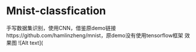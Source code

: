 # Mnist-classfication
手写数据集识别，使用CNN，借鉴原demo链接https://github.com/hamlinzheng/mnist，原demo没有使用tensorflow框架
效果图
![Alt text](
